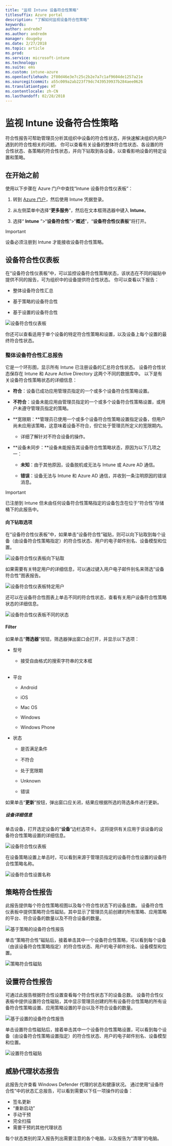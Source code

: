 ```yaml
---
title: "监视 Intune 设备符合性策略"
titlesuffix: Azure portal
description: "了解如何监视设备符合性策略"
keywords: 
author: andredm7
ms.author: andredm
manager: dougeby
ms.date: 2/27/2018
ms.topic: article
ms.prod: 
ms.service: microsoft-intune
ms.technology: 
ms.suite: ems
ms.custom: intune-azure
ms.openlocfilehash: 2f80d46e3e7c25c2b2e7a7c1af9604de1257a21e
ms.sourcegitcommit: a55c009a2ab223f79dc7439539937b284aee0626
ms.translationtype: HT
ms.contentlocale: zh-CN
ms.lasthandoff: 02/28/2018
---
```

# <a name="monitor-intune-device-compliance-policies"></a>监视 Intune 设备符合性策略

符合性报告可帮助管理员分析其组织中设备的符合性状态，并快速解决组织内用户遇到的符合性相关的问题。 你可以查看有关设备的整体符合性状态、各设置的符合性状态、各策略的符合性状态，并向下钻取到各设备，以查看影响设备的特定设置和策略。

## <a name="before-you-begin"></a>在开始之前

使用以下步骤在 Azure 门户中查找“Intune 设备符合性仪表板”：

1.  转到 [Azure 门户](https://portal.azure.com)，然后使用 Intune 凭据登录。

2.  从左侧菜单中选择“**更多服务**”，然后在文本框筛选器中键入 **Intune**。

3.  选择“ **Intune** ”&gt;“**设备符合性**”&gt;“**概述**”，“**设备符合性仪表板**”将打开。

> [!IMPORTANT] 
> 设备必须注册到 Intune 才能接收设备符合性策略。

## <a name="device-compliance-dashboard"></a>设备符合性仪表板

在“设备符合性仪表板”中，可以监控设备符合性策略状态，该状态在不同的磁贴中提供不同的报告，可为组织中的设备提供符合性状态。 你可以查看以下报告：

-   整体设备符合性汇总

-   基于策略的设备符合性

-   基于设置的设备符合性

![设备符合性仪表板](./media/idc-1.png)

你还可以查看适用于单个设备的特定符合性策略和设置，以及设备上每个设置的最终符合性状态。

### <a name="overall-device-compliance-aggregate-report"></a>整体设备符合性汇总报告

它是一个环形图，显示所有 Intune 已注册设备的汇总符合性状态。 设备符合性状态保存在 Intune 和 Azure Active Directory 这两个不同的数据库中。 以下是有关设备符合性策略状态的详细信息：

-   **符合**：设备已成功应用管理员指定的一个或多个设备符合性策略设置。

-   **不符合**：设备未能应用由管理员指定的一个或多个设备符合性策略设置，或用户未遵守管理员指定的策略。

-   **宽限期：**管理员已使用一个或多个设备符合性策略设置指定设备，但用户尚未应用该策略，这意味着设备不符合，但它处于管理员所定义的宽限期内。

    -   详细了解针对不符合设备的操作。

-   **设备未同步：**设备未能报告其设备符合性策略状态，原因为以下几项之一：

    -   **未知**：由于其他原因，设备脱机或无法与 Intune 或 Azure AD 通信。

    -   **错误**：设备无法与 Intune 和 Azure AD 通信，并收到一条注明原因的错误消息。

> [!IMPORTANT] 
> 已注册到 Intune 但未由任何设备符合性策略指定的设备包含在位于“符合性”存储桶下的此报告中。

#### <a name="drill-down-option"></a>向下钻取选项

在“设备符合性仪表板”中，如果单击“设备符合性”磁贴，则可以向下钻取到每个设备（由设备符合性策略指定）的符合性状态、用户的电子邮件别名、设备模型和位置。

![设备符合性仪表板向下钻取](./media/idc-2.png)

如果需要有关特定用户的详细信息，可以通过键入用户电子邮件别名来筛选“设备符合性”图表报告。

![设备符合性仪表板特定用户](./media/idc-3.png)

还可以在设备符合性图表上单击不同的符合性状态，查看有关用户设备符合性策略状态的详细信息。

![设备符合性仪表板不同的状态](./media/idc-4.png)

#### <a name="filter"></a>Filter

如果单击“**筛选器**”按钮，筛选器弹出窗口会打开，并显示以下选项：

-   型号

    -   接受自由格式的搜索字符串的文本框
<br></br>
-   平台

    -   Android

    -   iOS

    -   Mac OS

    -   Windows

    -   Windows Phone

-   状态

    -   是否满足条件

    -   不符合

    -   处于宽限期

    -   Unknown

    -   错误

如果单击“**更新**”按钮，弹出窗口应关闭，结果应根据所选的筛选条件进行更新。

##### <a name="device-details"></a>设备详细信息

单击设备，打开选定设备的“**设备**”边栏选项卡。 这将提供有关应用于该设备的设备符合性策略设置的详细信息。

![设备符合性仪表板](./media/idc-6.png)

在设备策略设置上单击时，可以看到来源于管理员指定的设备符合性设置的设备符合性策略名称。

![设备符合性设置名称](./media/idc-7.png)

## <a name="policy-compliance-report"></a>策略符合性报告

此报告提供每个符合性策略视图以及每个符合性状态下的设备总数。 设备符合性仪表板中提供策略符合性磁贴，其中显示了管理员先前创建的所有策略、应用策略的平台、符合设备的数量以及不符合设备的数量。

![基于策略的设备符合性报告](./media/idc-8.png)

单击“策略符合性”磁贴后，接着单击其中一个设备符合性策略，可以看到每个设备（由该设备符合性策略指定）的符合性状态、用户的电子邮件别名、设备模型和位置。

![策略符合性磁贴](./media/idc-9.png)

## <a name="setting-compliance-report"></a>设置符合性报告

可通过此报告根据符合性设置查看每个符合性状态下的设备总数。 设备符合性仪表板中提供设置符合性磁贴，其中显示管理员创建的所有设备符合性策略的所有设备符合性策略设置、应用策略设置的平台以及不符合设备的数量。

![基于设置的设备符合性报告](./media/idc-10.png)

单击设置符合性磁贴后，接着单击其中一个设备符合性策略设置，可以看到每个设备（由设备符合性策略设置指定）的符合性状态、用户的电子邮件别名、设备模型和位置。

![设置符合性磁贴](./media/idc-11.png)

## <a name="threat-agent-status-report"></a>威胁代理状态报告

此报告允许查看 Windows Defender 代理的状态和健康状况。 通过使用“设备符合性”中的状态汇总报告，可以看到需要以下任一项操作的设备：
- 签名更新
- “重新启动”
- 手动干预
- 完全扫描
- 需要干预的其他代理状态

每个状态类别的深入报告列出需要注意的各个电脑，以及报告为“清理”的电脑。
